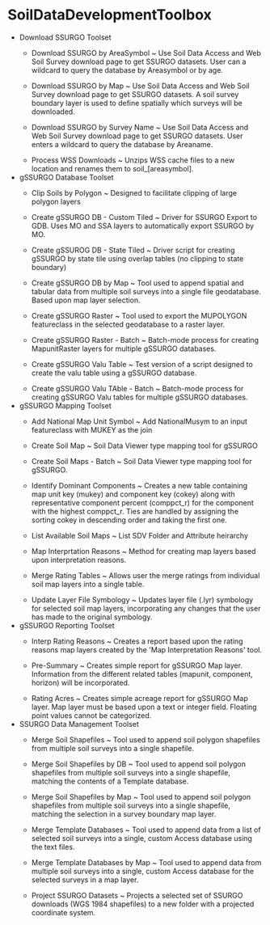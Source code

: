 # SoilDataDevelopmentToolbox

<ul>
  <li>Download SSURGO Toolset</li>
    <ul><li>Download SSURGO by AreaSymbol ~ Use Soil Data Access and Web Soil Survey download page to get SSURGO datasets. User can a wildcard to query the database by Areasymbol or by age.</li></ul>
    <ul><li>Download SSURGO by Map ~ Use Soil Data Access and Web Soil Survey download page to get SSURGO datasets. A soil survey boundary layer is used to define spatially which surveys will be downloaded.</li></ul>
    <ul><li>Download SSURGO by Survey Name ~ Use Soil Data Access and Web Soil Survey download page to get SSURGO datasets. User enters a wildcard to query the database by Areaname.</li></ul>
    <ul><li>Process WSS Downloads ~ Unzips WSS cache files to a new location and renames them to soil_[areasymbol].</ul>
    <li>gSSURGO Database Toolset</li>
   <ul> <li>Clip Soils by Polygon ~ Designed to facilitate clipping of large polygon layers</li></ul>
    <ul><li>Create gSSURGO DB - Custom Tiled ~ Driver for SSURGO Export to GDB. Uses MO and SSA layers to automatically export SSURGO by MO.</li></ul>
    <ul><li>Create gSSUROG DB - State Tiled ~ Driver script for creating gSSURGO by state tile using overlap tables (no clipping to state boundary)</li></ul>
    <ul><li>Create gSSURGO DB by Map ~ Tool used to append spatial and tabular data from multiple soil surveys into a single file geodatabase. Based upon map layer selection.</li></ul>
    <ul><li>Create gSSURGO Raster ~ Tool used to export the MUPOLYGON featureclass in the selected geodatabase to a raster layer.</li></ul>
    <ul><li>Create gSSURGO Raster - Batch ~ Batch-mode process for creating MapunitRaster layers for multiple gSSURGO databases.</li></ul>
    <ul><li>Create gSSURGO Valu Table ~ Test version of a script designed to create the valu table using a gSSURGO database. </li></ul>
    <ul><li>Create gSSURGO Valu TAble - Batch ~ Batch-mode process for creating gSSURGO Valu tables for multiple gSSURGO databases.</li></ul>
  <li>gSSURGO Mapping Toolset</li>
   <ul><li> Add National Map Unit Symbol ~ Add NationalMusym to an input featureclass with MUKEY as the join</li></ul>
    <ul><li>Create Soil Map ~ Soil Data Viewer type mapping tool for gSSURGO</li></ul>
   <ul><li> Create Soil Maps - Batch ~ Soil Data Viewer type mapping tool for gSSURGO.</li></ul>
   <ul><li> Identify Dominant Components ~ Creates a new table containing map unit key (mukey) and component key (cokey) along with representative component percent (comppct_r) for the component with the highest comppct_r. Ties are handled by assigning the sorting cokey in descending order and taking the first one.</li></ul>
    <ul><li>List Available Soil Maps ~ List SDV Folder and Attribute heirarchy</li></ul>
    <ul><li>Map Interprtation Reasons ~ Method for creating map layers based upon interpretation reasons.</li></ul>
    <ul><li>Merge Rating Tables ~ Allows user the merge ratings from individual soil map layers into a single table.</li></ul>
    <ul><li>Update Layer File Symbology ~ Updates layer file (.lyr) symbology for selected soil map layers, incorporating any changes that the user has made to the original symbology.</li></ul>
  <li>gSSURGO Reporting Toolset</li>
    <ul><li>Interp Rating Reasons ~ Creates a report based upon the rating reasons map layers created by the 'Map Interpretation Reasons' tool.</li></ul>
   <ul><li>Pre-Summary ~ Creates simple report for gSSURGO Map layer. Information from the different related tables (mapunit, component, horizon) will be incorporated.</li></ul>
  <ul> <li> Rating Acres ~ Creates simple acreage report for gSSURGO Map layer. Map layer must be based upon a text or integer field. Floating point values cannot be categorized.</li></ul>
 <li> SSURGO Data Management Toolset</li>
    <ul><li>Merge Soil Shapefiles ~ Tool used to append soil polygon shapefiles from multiple soil surveys into a single shapefile.</li></ul>
   <ul><li> Merge Soil Shapefiles by DB ~ Tool used to append soil polygon shapefiles from multiple soil surveys into a single shapefile, matching the contents of a Template database.</li></ul>
    <ul><li>Merge Soil Shapefiles by Map ~ Tool used to append soil polygon shapefiles from multiple soil surveys into a single shapefile, matching the selection in a survey boundary map layer.</li></ul>
    <ul><li>Merge Template Databases ~ Tool used to append data from a list of selected soil surveys into a single, custom Access database using the text files.</li></ul>
   <ul><li> Merge Template Databases by Map ~ Tool used to append data from multiple soil surveys into a single, custom Access database for the selected surveys in a map layer.</li></ul>
   <ul> <li>Project SSURGO Datasets ~ Projects a selected set of SSURGO downloads (WGS 1984 shapefiles) to a new folder with a projected coordinate system.</li></ul>
</ul>
